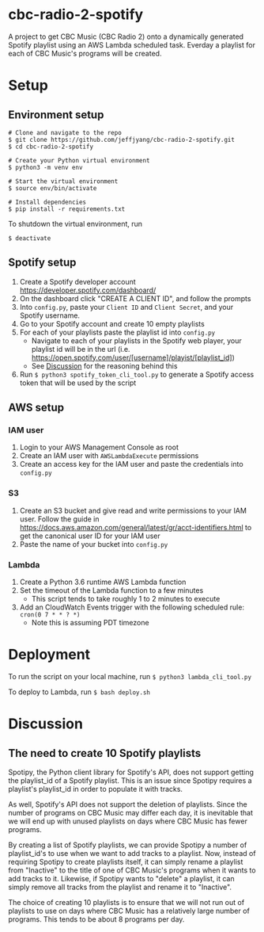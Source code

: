 # cbc-radio-2-spotify

A project to get CBC Music (CBC Radio 2) onto a dynamically generated Spotify playlist using an AWS
Lambda scheduled task. Everday a playlist for each of CBC Music's programs will be created.


# Setup

## Environment setup

```
# Clone and navigate to the repo
$ git clone https://github.com/jeffjyang/cbc-radio-2-spotify.git
$ cd cbc-radio-2-spotify

# Create your Python virtual environment
$ python3 -m venv env

# Start the virtual environment
$ source env/bin/activate

# Install dependencies  
$ pip install -r requirements.txt

```
To shutdown the virtual environment, run
```
$ deactivate
```

## Spotify setup
1. Create a Spotify developer account https://developer.spotify.com/dashboard/
2. On the dashboard click "CREATE A CLIENT ID", and follow the prompts
3. Into `config.py`, paste your `Client ID` and `Client Secret`, and your Spotify username.
4. Go to your Spotify account and create 10 empty playlists
5. For each of your playlists paste the playlist id into `config.py`
    - Navigate to each of your playlists in the Spotify web player, your playlist id will be in the url
    (i.e. https://open.spotify.com/user/[username]/playist/[playlist_id])
    - See [Discussion](#discussion) for the reasoning behind this
6. Run `$ python3 spotify_token_cli_tool.py` to generate a Spotify access token that will be used by the script

## AWS setup

### IAM user
1. Login to your AWS Management Console as root
2. Create an IAM user with `AWSLambdaExecute` permissions
3. Create an access key for the IAM user and paste the credentials into `config.py`

### S3
1. Create an S3 bucket and give read and write permissions to your IAM user.
Follow the guide in https://docs.aws.amazon.com/general/latest/gr/acct-identifiers.html to get
the canonical user ID for your IAM user
2. Paste the name of your bucket into `config.py`

### Lambda
1. Create a Python 3.6 runtime AWS Lambda function
2. Set the timeout of the Lambda function to a few minutes
    - This script tends to take roughly 1 to 2 minutes to execute
2. Add an CloudWatch Events trigger with the following scheduled rule: `cron(0 7 * * ? *)`
    - Note this is assuming PDT timezone

# Deployment

To run the script on your local machine, run `$ python3 lambda_cli_tool.py`

To deploy to Lambda, run `$ bash deploy.sh`


# Discussion

## The need to create 10 Spotify playlists

Spotipy, the Python client library for Spotify's API, does not support getting the playlist_id of a
Spotify playlist. This is an issue since Spotipy requires a playlist's playlist_id in order to
populate it with tracks.

As well, Spotify's API does not support the deletion of playlists. Since the number of programs on
CBC Music may differ each day, it is inevitable that we will end up with unused playlists on days
where CBC Music has fewer programs.

By creating a list of Spotify playlists, we can provide Spotipy a number of playlist_id's to use
when we want to add tracks to a playlist. Now, instead of requiring Spotipy to create playlists itself,
it can simply rename a playlist from "Inactive" to the title of one of CBC Music's programs when
it wants to add tracks to it. Likewise, if Spotipy wants to "delete" a playlist, it can simply
remove all tracks from the playlist and rename it to "Inactive".

The choice of creating 10 playlists is to ensure that we will not run out of playlists to use on
days where CBC Music has a relatively large number of programs. This tends to be about 8 programs
per day.
